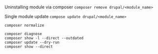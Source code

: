 
Uninstalling module via composer
```composer remove drupal/<module_name>```

Single module update
```compose update drupal/<module_name>```

```composer normalize```

```
composer diagnose
composer show -l --direct --outdated
composer update --dry-run
composer show --direct
```
